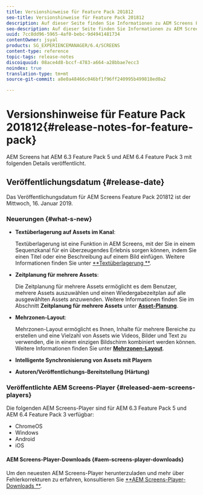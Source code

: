 ```yaml
---
title: Versionshinweise für Feature Pack 201812
seo-title: Versionshinweise für Feature Pack 201812
description: Auf dieser Seite finden Sie Informationen zu AEM Screens Feature Pack 201812, das am Mittwoch, 16. Januar 2019 veröffentlicht wurde.
seo-description: Auf dieser Seite finden Sie Informationen zu AEM Screens Feature Pack 201812, das am Mittwoch, 16. Januar 2019 veröffentlicht wurde.
uuid: 7cc8dd96-5965-4af0-bebc-9d4941481734
contentOwner: jsyal
products: SG_EXPERIENCEMANAGER/6.4/SCREENS
content-type: reference
topic-tags: release-notes
discoiquuid: 08ace4d8-bccf-4783-a664-a28bbae7ecc3
noindex: true
translation-type: tm+mt
source-git-commit: a8e0a48466c046bf1f96ff240995b499818ed0a2

---
```



# Versionshinweise für Feature Pack 201812{#release-notes-for-feature-pack}

AEM Screens hat AEM 6.3 Feature Pack 5 und AEM 6.4 Feature Pack 3 mit folgenden Details veröffentlicht.

## Veröffentlichungsdatum {#release-date}

Das Veröffentlichungsdatum für AEM Screens Feature Pack 201812 ist der Mittwoch, 16. Januar 2019.

### Neuerungen {#what-s-new}

* **Textüberlagerung auf Assets im Kanal**:

   Textüberlagerung ist eine Funktion in AEM Screens, mit der Sie in einem Sequenzkanal für ein überzeugendes Erlebnis sorgen können, indem Sie einen Titel oder eine Beschreibung auf einem Bild einfügen. Weitere Informationen finden Sie unter [**Textüberlagerung **](text-overlay.md).

* **Zeitplanung für mehrere Assets**:

   Die Zeitplanung für mehrere Assets ermöglicht es dem Benutzer, mehrere Assets auszuwählen und einen Wiedergabezeitplan auf alle ausgewählten Assets anzuwenden. Weitere Informationen finden Sie im Abschnitt **Zeitplanung für mehrere Assets** unter **[Asset-Planung](asset-level-scheduling.md)**.

* **Mehrzonen-Layout**:

   Mehrzonen-Layout ermöglicht es Ihnen, Inhalte für mehrere Bereiche zu erstellen und eine Vielzahl von Assets wie Videos, Bilder und Text zu verwenden, die in einem einzigen Bildschirm kombiniert werden können. Weitere Informationen finden Sie unter **[Mehrzonen-Layout](multi-zone-layout-aem-screens.md)**.

* **Intelligente Synchronisierung von Assets mit Playern**
* **Autoren/Veröffentlichungs-Bereitstellung (Härtung)**

### Veröffentlichte AEM Screens-Player {#released-aem-screens-players}

Die folgenden AEM Screens-Player sind für AEM 6.3 Feature Pack 5 und AEM 6.4 Feature Pack 3 verfügbar:

* ChromeOS
* Windows
* Android
* iOS

#### AEM Screens-Player-Downloads {#aem-screens-player-downloads}

Um den neuesten AEM Screens-Player herunterzuladen und mehr über Fehlerkorrekturen zu erfahren, konsultieren Sie [**AEM Screens-Player-Downloads **](https://download.macromedia.com/screens/).
